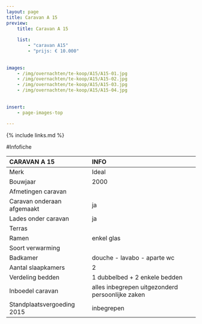 ```yaml
---
layout: page
title: Caravan A 15
preview: 
    title: Caravan A 15
    
    list:
        - "caravan A15"
        - "prijs: € 10.000"
        
        
images:
    - /img/overnachten/te-koop/A15/A15-01.jpg
    - /img/overnachten/te-koop/A15/A15-02.jpg
    - /img/overnachten/te-koop/A15/A15-03.jpg
    - /img/overnachten/te-koop/A15/A15-04.jpg
    
    
insert:
    - page-images-top
    
---
```


{% include links.md %}



#Infofiche 


CARAVAN A 15                     | INFO        | 
:------------------------------- |:----------  |
Merk                             |Ideal          
Bouwjaar                         |2000        
Afmetingen caravan               |
Caravan onderaan afgemaakt       |ja        
Lades onder caravan              |ja        
Terras                           | 
Ramen                            |enkel glas
Soort verwarming                 |
Badkamer                         |douche - lavabo - aparte wc
Aantal slaapkamers               |2
Verdeling bedden                 |1 dubbelbed + 2 enkele bedden
Inboedel caravan                 |alles inbegrepen uitgezonderd persoonlijke zaken
Standplaatsvergoeding 2015       |inbegrepen


                     
